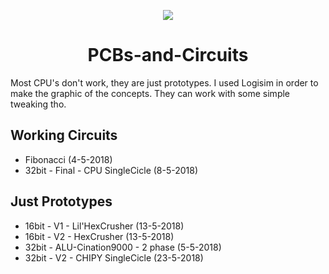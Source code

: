 <p align="center">
  <img src="https://cdn1.iconfinder.com/data/icons/electronic-components-4/64/PCB-256.png">
</p>
  <h1 align="center"> PCBs-and-Circuits </h1>

Most CPU's don't work, they are just prototypes. I used Logisim in order to make the graphic of the concepts.
They can work with some simple tweaking tho.


## Working Circuits
* Fibonacci (4-5-2018)
* 32bit - Final - CPU SingleCicle (8-5-2018)

## Just Prototypes
* 16bit - V1 - Lil'HexCrusher (13-5-2018)
* 16bit - V2 - HexCrusher (13-5-2018)
* 32bit - ALU-Cination9000 - 2 phase (5-5-2018)
* 32bit - V2 - CHIPY SingleCicle (23-5-2018)
